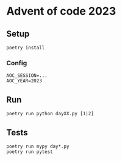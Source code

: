 # Advent of code 2023

## Setup

    poetry install

### Config

```
AOC_SESSION=...
AOC_YEAR=2023
```

## Run

    poetry run python dayXX.py [1|2]

## Tests

    poetry run mypy day*.py
    poetry run pytest
